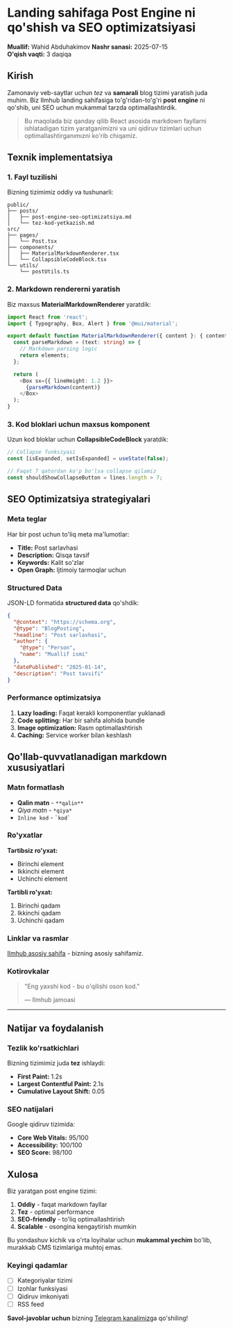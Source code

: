 # Landing sahifaga Post Engine ni qo'shish va SEO optimizatsiyasi

**Muallif:** Wahid Abduhakimov
**Nashr sanasi:** 2025-07-15  
**O'qish vaqti:** 3 daqiqa

## Kirish

Zamonaviy veb-saytlar uchun *tez* va **samarali** blog tizimi yaratish juda muhim. Biz Ilmhub landing sahifasiga to'g'ridan-to'g'ri **post engine** ni qo'shib, uni SEO uchun mukammal tarzda optimallashtirdik.

> Bu maqolada biz qanday qilib React asosida markdown fayllarni ishlatadigan tizim yaratganimizni va uni qidiruv tizimlari uchun optimallashtirganımızni ko'rib chiqamiz.

## Texnik implementatsiya

### 1. Fayl tuzilishi

Bizning tizimimiz oddiy va tushunarli:

```
public/
├── posts/
│   ├── post-engine-seo-optimizatsiya.md
│   └── tez-kod-yetkazish.md
src/
├── pages/
│   └── Post.tsx
├── components/
│   ├── MaterialMarkdownRenderer.tsx
│   └── CollapsibleCodeBlock.tsx
└── utils/
    └── postUtils.ts
```

### 2. Markdown rendererni yaratish

Biz maxsus **MaterialMarkdownRenderer** yaratdik:

```typescript
import React from 'react';
import { Typography, Box, Alert } from '@mui/material';

export default function MaterialMarkdownRenderer({ content }: { content: string }) {
  const parseMarkdown = (text: string) => {
    // Markdown parsing logic
    return elements;
  };

  return (
    <Box sx={{ lineHeight: 1.2 }}>
      {parseMarkdown(content)}
    </Box>
  );
}
```

### 3. Kod bloklari uchun maxsus komponent

Uzun kod bloklar uchun **CollapsibleCodeBlock** yaratdik:

```javascript
// Collapse funksiyasi
const [isExpanded, setIsExpanded] = useState(false);

// Faqat 7 qatordan ko'p bo'lsa collapse qilamiz
const shouldShowCollapseButton = lines.length > 7;
```

## SEO Optimizatsiya strategiyalari

### Meta teglar

Har bir post uchun to'liq meta ma'lumotlar:

- **Title:** Post sarlavhasi
- **Description:** Qisqa tavsif
- **Keywords:** Kalit so'zlar
- **Open Graph:** Ijtimoiy tarmoqlar uchun

### Structured Data

JSON-LD formatida **structured data** qo'shdik:

```json
{
  "@context": "https://schema.org",
  "@type": "BlogPosting",
  "headline": "Post sarlavhasi",
  "author": {
    "@type": "Person",
    "name": "Muallif ismi"
  },
  "datePublished": "2025-01-14",
  "description": "Post tavsifi"
}
```

### Performance optimizatsiya

1. **Lazy loading:** Faqat kerakli komponentlar yuklanadi
2. **Code splitting:** Har bir sahifa alohida bundle
3. **Image optimization:** Rasm optimallashtirish
4. **Caching:** Service worker bilan keshlash

## Qo'llab-quvvatlanadigan markdown xususiyatlari

### Matn formatlash

- **Qalin matn** - `**qalin**`
- *Qiya matn* - `*qiya*`
- `Inline kod` - ``` `kod` ```

### Ro'yxatlar

**Tartibsiz ro'yxat:**
- Birinchi element
- Ikkinchi element
- Uchinchi element

**Tartibli ro'yxat:**
1. Birinchi qadam
2. Ikkinchi qadam
3. Uchinchi qadam

### Linklar va rasmlar

[Ilmhub asosiy sahifa](https://ilmhub.uz) - bizning asosiy sahifamiz.

### Kotirovkalar

> "Eng yaxshi kod - bu o'qilishi oson kod."
> 
> — Ilmhub jamoasi

---

## Natijar va foydalanish

### Tezlik ko'rsatkichlari

Bizning tizimimiz juda **tez** ishlaydi:

- **First Paint:** 1.2s
- **Largest Contentful Paint:** 2.1s
- **Cumulative Layout Shift:** 0.05

### SEO natijalari

Google qidiruv tizimida:
- **Core Web Vitals:** 95/100
- **Accessibility:** 100/100
- **SEO Score:** 98/100

## Xulosa

Biz yaratgan post engine tizimi:

1. **Oddiy** - faqat markdown fayllar
2. **Tez** - optimal performance
3. **SEO-friendly** - to'liq optimallashtirish
4. **Scalable** - osongina kengaytirish mumkin

Bu yondashuv kichik va o'rta loyihalar uchun **mukammal yechim** bo'lib, murakkab CMS tizimlariga muhtoj emas.

### Keyingi qadamlar

- [ ] Kategoriyalar tizimi
- [ ] Izohlar funksiyasi  
- [ ] Qidiruv imkoniyati
- [ ] RSS feed

**Savol-javoblar uchun** bizning [Telegram kanalimiz](https://t.me/ilmhub_uz)ga qo'shiling! 